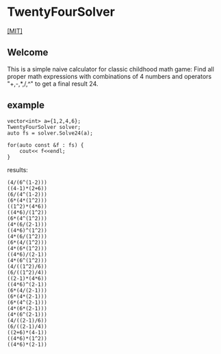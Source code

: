 # TwentyFourSolver
[[MIT]](https://opensource.org/licenses/MIT)


## Welcome
This is a simple naive calculator for classic childhood math game:
Find all proper math expressions with combinations of 4 numbers and operators "+,-,*,/,^" to get a final result 24.

## example
```
vector<int> a={1,2,4,6};
TwentyFourSolver solver;
auto fs = solver.Solve24(a);

for(auto const &f : fs) {
    cout<< f<<endl;
}
```

results:
```
(4/(6^(1-2)))
((4-1)*(2+6))
(6/(4^(1-2)))
(6*(4*(1^2)))
((1^2)*(4*6))
((4*6)/(1^2))
(6*(4^(1^2)))
(4*(6/(2-1)))
((4*6)^(1^2))
(4*(6/(1^2)))
(6*(4/(1^2)))
(4*(6*(1^2)))
((4*6)/(2-1))
(4*(6^(1^2)))
(4/((1^2)/6))
(6/((1^2)/4))
((2-1)*(4*6))
((4*6)^(2-1))
(6*(4/(2-1)))
(6*(4*(2-1)))
(6*(4^(2-1)))
(4*(6*(2-1)))
(4*(6^(2-1)))
(4/((2-1)/6))
(6/((2-1)/4))
((2+6)*(4-1))
((4*6)*(1^2))
((4*6)*(2-1))
```